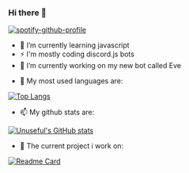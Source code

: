 ### Hi there 👋

[![spotify-github-profile](https://spotify-github-profile.vercel.app/api/view?uid=p5256xvte5anfze5b5sngtwvn&cover_image=true&theme=natemoo-re&bar_color=53b14f&bar_color_cover=true)](https://spotify-github-profile.vercel.app/api/view?uid=p5256xvte5anfze5b5sngtwvn&redirect=true)

- 🌱 I’m currently learning javascript
- ⚡ I'm mostly coding discord.js bots
- 🔭 I’m currently working on my new bot called Eve

<!--
**InsufiKoder/InsufiKoder** is a ✨ _special_ ✨ repository because its `README.md` (this file) appears on your GitHub profile.

Here are some ideas to get you started:



- 👯 I’m looking to collaborate on ...
 I’m looking for help with ...
- 💬 Ask me about ...
- 📫 How to reach me: ...
- 😄 Pronouns: ...
- ⚡ Fun fact: ...
-->
- 🤔 My most used languages are:

[![Top Langs](https://github-readme-stats.vercel.app/api/top-langs/?username=InsufiKoder&layout=compact&show_icons=true&theme=radical)](https://github.com/anuraghazra/github-readme-stats)
- 📫 My github stats are:

[![Unuseful's GitHub stats](https://github-readme-stats.vercel.app/api?username=InsufiKoder&show_icons=true&theme=radical)](https://github.com/anuraghazra/github-readme-stats)
- 💬 The current project i work on:

[![Readme Card](https://github-readme-stats.vercel.app/api/pin/?username=InsufiKoder&repo=EveBot&show_icons=true&theme=radical)](https://github.com/anuraghazra/github-readme-stats)
